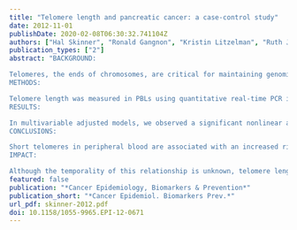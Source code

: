 ```yaml
---
title: "Telomere length and pancreatic cancer: a case-control study"
date: 2012-11-01
publishDate: 2020-02-08T06:30:32.741104Z
authors: ["Hal Skinner", "Ronald Gangnon", "Kristin Litzelman", "Ruth Johnson", "Suresh Chari", "Gloria Petersen", "Lisa Boardman"]
publication_types: ["2"]
abstract: "BACKGROUND:

Telomeres, the ends of chromosomes, are critical for maintaining genomic stability and grow shorter with age. Shortened telomeres in pancreatic tissue play a key role in the pathogenesis of pancreatic cancer, and shorter telomeres in peripheral blood leukocytes (PBL) have been associated with increased risk for several cancer types. We hypothesized that shorter blood telomeres are associated with higher risk for pancreatic cancer.
METHODS:

Telomere length was measured in PBLs using quantitative real-time PCR in 499 cases with pancreatic cancer and 963 cancer-free controls from the Mayo Clinic. ORs and confidence intervals (CI) were computed using logistic generalized additive models (GAM) adjusting for multiple variables.
RESULTS:

In multivariable adjusted models, we observed a significant nonlinear association between telomere length in peripheral blood samples and the risk for pancreatic cancer. Risk was lower among those with longer telomeres compared with shorter telomeres across a range from the 1st percentile to 90th percentile of telomere length. There was also some evidence for higher risk among those with telomeres in the longest extreme.
CONCLUSIONS:

Short telomeres in peripheral blood are associated with an increased risk for pancreatic cancer across most of the distribution of length, but extremely long telomeres may also be associated with higher risk.
IMPACT:

Although the temporality of this relationship is unknown, telomere length may be useful as either a marker of pancreatic cancer risk or of the presence of undetected pancreatic cancer. If telomere shortening precedes cancer incidence, interventions to preserve telomere length may be an effective strategy to prevent pancreatic cancer."
featured: false
publication: "*Cancer Epidemiology, Biomarkers & Prevention*"
publication_short: "*Cancer Epidemiol. Biomarkers Prev.*"
url_pdf: skinner-2012.pdf
doi: 10.1158/1055-9965.EPI-12-0671
---
```



